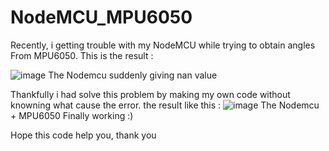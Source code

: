 # NodeMCU_MPU6050

Recently, i getting trouble with my NodeMCU while trying to obtain angles From MPU6050. This is the result :

![image](https://user-images.githubusercontent.com/73589793/180492027-ea44bb8f-0434-44fa-9358-4dce1f86d483.png)
The Nodemcu suddenly giving nan value

Thankfully i had solve this problem by making my own code without knowning what cause the error. the result like this :
![image](https://user-images.githubusercontent.com/73589793/180492326-ef354216-0c37-4949-bc60-c62a9cd27097.png)
The Nodemcu + MPU6050 Finally working :)

Hope this code help you, thank you
